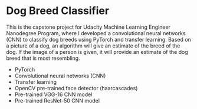 # Dog Breed Classifier
This is the capstone project for Udacity Machine Learning Engineer Nanodegree Program, where I developed a convolutional neural networks (CNN) to classify dog breeds using PyTorch and transfer learning.
Based on a picture of a dog, an algorithm will give an estimate of the breed of the dog. If the image of a person is given, it will provide an estimate of the dog breed that is most resembling.

* PyTorch
* Convolutional neural networks (CNN)
* Transfer learning
* OpenCV pre-trained face detector (haarcascades)
* Pre-trained VGG-16 CNN model
* Pre-trained ResNet-50 CNN model
